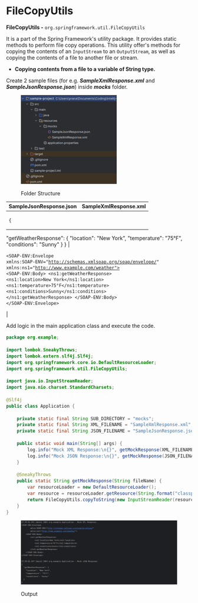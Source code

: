 # FileCopyUtils

**FileCopyUtils -** `org.springframework.util.FileCopyUtils`

It is a part of the Spring Framework's utility package. It provides static methods to perform file copy operations. This utility offer's methods for copying the contents of an `InputStream` to an `OutputStream`, as well as copying the contents of a file to another file or stream.



* **Copying contents from a file to a variable of String type.**

Create 2 sample files (for e.g. _**SampleXmlResponse.xml**_ and _**SampleJsonResponse.json**_) inside _**mocks**_ folder.

<figure><img src="../../../../.gitbook/assets/image (8) (1) (1) (1).png" alt="" width="260"><figcaption><p>Folder Structure</p></figcaption></figure>

| SampleJsonResponse.json                                                                                                                                                             | SampleXmlResponse.xml                                                                                                                                                                                                                                                                                                                                                                                                                                                                                                                                                 |
| ----------------------------------------------------------------------------------------------------------------------------------------------------------------------------------- | --------------------------------------------------------------------------------------------------------------------------------------------------------------------------------------------------------------------------------------------------------------------------------------------------------------------------------------------------------------------------------------------------------------------------------------------------------------------------------------------------------------------------------------------------------------------- |
| <pre class="language-json"><code class="lang-json">{
  "getWeatherResponse": {
    "location": "New York",
    "temperature": "75°F",
    "conditions": "Sunny"
  }
}
</code></pre> | <p></p><pre class="language-xml"><code class="lang-xml">&#x3C;SOAP-ENV:Envelope
        xmlns:SOAP-ENV="http://schemas.xmlsoap.org/soap/envelope/"
        xmlns:ns1="http://www.example.com/weather">
    &#x3C;SOAP-ENV:Body>
        &#x3C;ns1:getWeatherResponse>
            &#x3C;ns1:location>New York&#x3C;/ns1:location>
            &#x3C;ns1:temperature>75°F&#x3C;/ns1:temperature>
            &#x3C;ns1:conditions>Sunny&#x3C;/ns1:conditions>
        &#x3C;/ns1:getWeatherResponse>
    &#x3C;/SOAP-ENV:Body>
&#x3C;/SOAP-ENV:Envelope>
</code></pre> |

Add logic in the main application class and execute the code.

```java
package org.example;

import lombok.SneakyThrows;
import lombok.extern.slf4j.Slf4j;
import org.springframework.core.io.DefaultResourceLoader;
import org.springframework.util.FileCopyUtils;

import java.io.InputStreamReader;
import java.nio.charset.StandardCharsets;

@Slf4j
public class Application {

    private static final String SUB_DIRECTORY = "mocks";
    private static final String XML_FILENAME = "SampleXmlResponse.xml";
    private static final String JSON_FILENAME = "SampleJsonResponse.json";

    public static void main(String[] args) {
        log.info("Mock XML Response:\n{}", getMockResponse(XML_FILENAME));
        log.info("Mock JSON Response:\n{}", getMockResponse(JSON_FILENAME));
    }

    @SneakyThrows
    public static String getMockResponse(String fileName) {
        var resourceLoader = new DefaultResourceLoader();
        var resource = resourceLoader.getResource(String.format("classpath:%s/%s", SUB_DIRECTORY, fileName));
        return FileCopyUtils.copyToString(new InputStreamReader(resource.getInputStream(), StandardCharsets.UTF_8));
    }
}
```

<figure><img src="../../../../.gitbook/assets/image (1) (1) (1) (1) (1) (1) (1) (1) (1) (1) (1) (1) (1) (1) (1) (1) (1) (1) (1) (1) (1) (1) (1) (1) (1) (1) (1) (1) (1) (1) (1) (1) (1) (1) (1) (1) (1) (1) (1) (1) (1) (1) (1) (1) (1) (1) (1) (1) (1).png" alt="" width="563"><figcaption><p>Output</p></figcaption></figure>

